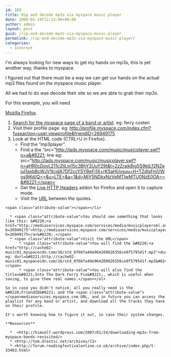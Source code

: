 ```yaml
---
id: 169
title: Rip and decode mp3s via myspace music player
date: 2008-02-19T12:13:50+00:00
author: admin
layout: post
guid: /rip-and-decode-mp3s-via-myspace-music-player
permalink: /rip-and-decode-mp3s-via-myspace-music-player/
categories:
  - Internet
---
```

<p class="lead">
  I'm always looking for new ways to get my hands on mp3s, this is yet another way, thanks to myspace.
</p>

I figured out that there must be a way we can get our hands on the actual mp3 files found on the myspace music player.

All we had to do was decode their site so we are able to grab their mp3s.

<!--more-->For this example, you will need 

[Mozilla Firefox](http://www.getfirefox.com/).

  1. [Search for the myspace page of a band or artist](http://searchresults.myspace.com/index.cfm?fuseaction=music.search&searchtarget=tmusic&search_term=0&searchBoxID=HeaderWebResults&keywords=ferry%20corsten). eg: ferry costen
  2. Visit their profile page. eg: http://profile.myspace.com/index.cfm?fuseaction=user.viewprofile&friendID=26949175
  3. Look at the HTML code (CTRL+U in Firefox). 
      * Find the &#8220;mp3player&#8221;.
      * Find a the &#8220;src=&#8221;http://lads.myspace.com/music/musicplayer.swf?n=a&#8221; line eg: <span class="attribute-name">src</span>=<span class="attribute-value">&#8220;http://lads.myspace.com/music/musicplayer.swf?n=aHR0cDovL211c2ljLm15c3BhY2UuY29t&t=2zZraik8ig5S9ktLf2NZejuI1axbBcWJV1tcidA7Df2ccYSYBeFi1X+rKSaHUvsuu+H+TZdIsFm1/Wos9jKd/Q==&u=LTE=&a=1&d=MjY5NDkxNzVeMTIwMTU0NzE0OA==&#8221;</span>
      * <span class="attribute-value">Get the <a href="http://livehttpheaders.mozdev.org/">Live HTTP Headers</a> addon for Firefox and open it to capture mode.<br /> </span>
      * <span class="attribute-value">Visit the <a href="http://lads.myspace.com/music/musicplayer.swf?n=aHR0cDovL211c2ljLm15c3BhY2UuY29t&t=2zZraik8ig5S9ktLf2NZejuI1axbBcWJV1tcidA7Df2ccYSYBeFi1X+rKSaHUvsuu+H+TZdIsFm1/Wos9jKd/Q==&u=LTE=&a=1&d=MjY5NDkxNzVeMTIwMTU0NzE0OA==">URL</a> between the quotes.</span>
    
    <span class="attribute-value"></span></li> 
    
      * <span class="attribute-value">You should see something that looks like this: &#8220;<a href="http://mediaservices.myspace.com/services/media/musicplayerxml.ashx?b=26949175">http://mediaservices.myspace.com/services/media/musicplayerxml.ashx?b=26949175</a>&#8220;.</span>
      * <span class="attribute-value">Visit the URL</span> 
          * <span class="attribute-value">You will find the &#8220;<a href="http://cache02-music01.myspacecdn.com/16/std_8f66fa49e964209826356ce9f579541f.mp3">durl</a>&#8221; eg: durl=&#8221;http://cache02-music01.myspacecdn.com/16/std_8f66fa49e964209826356ce9f579541f.mp3&#8243;.</span>
          * <span class="attribute-value">You will also find the title=&#8221;Into The Dark Ferry Fix&#8221;, which is useful when saving, to give them real names.</span></ol> 
    
    So in case you didn't notice, all you really need is the &#8220;FriendID&#8221; and the <span class="attribute-value"></span>mediaservices.myspace.com URL, and in future you can access the playlist for any band or artist, and download all the tracks they have on their profile.
    
    It's worth knowing how to figure it out, in case their system changes.
    
    **Resources** 
    
      *  <http://himself.wordpress.com/2007/01/24/downloading-mp3s-from-myspace-bands-revisited/>
      * <http://tom.drastic.net/archives/11>
      * <http://forum.readingfestivalonline.co.uk/archive/index.php/t-33463.html>
